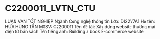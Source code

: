 # C2200011_LVTN_CTU
LUẬN VĂN TỐT NGHIỆP 
Ngành Công nghệ thông tin 
Lớp: DI22V7A1 
Họ tên: HỨA HÙNG TẤN
MSSV: C2200011
Tên đề tài:  Xây dựng website thương mại điện tử bán sách
Tên tiếng anh: Building a book E-commerce website